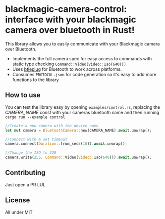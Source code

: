 # blackmagic-camera-control: interface with your blackmagic camera over bluetooth in Rust!

This library allows you to easily communicate with your Blackmagic camera over Bluetooth.

-   Implements the full camera spec for easy access to commands with static type checking `Command::Video(Video::Iso(640)))`
-   Uses [btleplug](https://github.com/deviceplug/btleplug) for Bluetooth to work across platforms.
-   Consumes `PROTOCOL.json` for code generation so it's easy to add more functions to the library

## How to use

You can test the library easy by opening `examples/control.rs`, replacing the _CAMERA_NAME_ const with your cameras bluetooth name and then running `cargo run --example control`

```rust
//Create a new camera with the device name
let mut camera = BluetoothCamera::new(CAMERA_NAME).await.unwrap();

//Connect with a set timeout
camera.connect(Duration::from_secs(10)).await.unwrap();

//Change the ISO to 320
camera.write(255, Command::Video(Video::Iso(640))).await.unwrap();
```

## Contributing

Just open a PR LUL

## License

All under MIT
